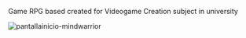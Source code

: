 Game RPG based created for Videogame Creation subject in university

![pantallainicio-mindwarrior](https://github.com/user-attachments/assets/6c31fcbc-6da8-4f2b-967a-06fbb2b8d063)
